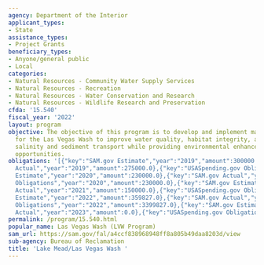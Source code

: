```yaml
---
agency: Department of the Interior
applicant_types:
- State
assistance_types:
- Project Grants
beneficiary_types:
- Anyone/general public
- Local
categories:
- Natural Resources - Community Water Supply Services
- Natural Resources - Recreation
- Natural Resources - Water Conservation and Research
- Natural Resources - Wildlife Research and Preservation
cfda: '15.540'
fiscal_year: '2022'
layout: program
objective: The objective of this program is to develop and implement management strategies
  for the Las Vegas Wash to improve water quality, habitat integrity, and reduce the
  salinity and sediment transport while providing environmental enhancement and recreational
  opportunities.
obligations: '[{"key":"SAM.gov Estimate","year":"2019","amount":300000.0},{"key":"SAM.gov
  Actual","year":"2019","amount":275000.0},{"key":"USASpending.gov Obligations","year":"2019","amount":275000.0},{"key":"SAM.gov
  Estimate","year":"2020","amount":230000.0},{"key":"SAM.gov Actual","year":"2020","amount":230000.0},{"key":"USASpending.gov
  Obligations","year":"2020","amount":230000.0},{"key":"SAM.gov Estimate","year":"2021","amount":150000.0},{"key":"SAM.gov
  Actual","year":"2021","amount":150000.0},{"key":"USASpending.gov Obligations","year":"2021","amount":150000.0},{"key":"SAM.gov
  Estimate","year":"2022","amount":359827.0},{"key":"SAM.gov Actual","year":"2022","amount":359827.0},{"key":"USASpending.gov
  Obligations","year":"2022","amount":3399827.0},{"key":"SAM.gov Estimate","year":"2023","amount":255000.0},{"key":"SAM.gov
  Actual","year":"2023","amount":0.0},{"key":"USASpending.gov Obligations","year":"2023","amount":6255000.0}]'
permalink: /program/15.540.html
popular_name: Las Vegas Wash (LVW Program)
sam_url: https://sam.gov/fal/a4ccf838968948ff8a805b49daa8203d/view
sub-agency: Bureau of Reclamation
title: 'Lake Mead/Las Vegas Wash '
---
```

